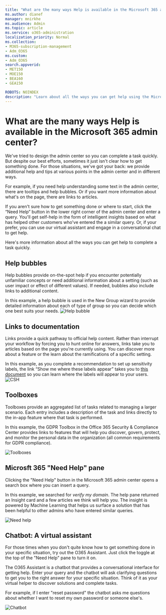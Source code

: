 ```yaml
---
title: "What are the many ways Help is available in the Microsoft 365 admin center?"
ms.author: dianef
manager: mnirkhe
ms.audience: Admin
ms.topic: article
ms.service: o365-administration
localization_priority: Normal
ms.collection: 
- M365-subscription-management 
- Adm_O365
ms.custom:
- Adm_O365
search.appverid:
- MET150
- MOE150
- BEA160
- GEA150

ROBOTS: NOINDEX
description: "Learn about all the ways you can get help using the Microsoft  365 admin center."
---
```


# What are the many ways Help is available in the Microsoft 365 admin center?

We've tried to design the admin center so you can complete a task quickly. But despite our best efforts, sometimes it just isn't clear how to get something done. For those situations, we've got your back: we provide additional help and tips at various points in the admin center and in different ways.  

For example, if you need help understanding some text in the admin center, there are tooltips and help bubbles. Or if you want more information about what's on the page, there are links to articles. 

If you aren't sure how to get something done or where to start, click the “Need Help” button in the lower right corner of the admin center and enter a query. You'll get self-help in the form of intelligent insights based on what has helped other customers who've entered the a similar query.  Or, if your prefer, you can use our virtual assistant and engage in a conversational chat to get help. 

Here's more information about all the ways you can get help to complete a task quickly. 

## Help bubbles
Help bubbles provide on-the-spot help if you encounter potentially unfamiliar concepts or need additional information about a setting (such as user impact or effect of different values). If needed, bubbles also include links to additional content.

In this example, a help bubble is used in the New Group wizard to provide detailed information about each of type of group so you can decide which one best suits your needs. 
![Help bubble](../media/what-is-help/helpbubble.png)

## Links to documentation
Links provide a quick pathway to official help content. Rather than interrupt your workflow by forcing you to hunt online for answers, links take you to articles based on the page you're currently using. You can discover more about a feature or the learn about the ramifications of a specific setting.

In this example, as you complete a recommendation to set up sensitivity labels, the link “Show me where these labels appear” takes you to [this document](https://go.microsoft.com/fwlink/?linkid=2005245) so you can learn where the labels will appear to your users.
![CSH](../media/what-is-help/cshexample.png)



## Toolboxes
Toolboxes provide an aggregated list of tasks related to managing a larger scenario. Each entry includes a description of the task and links directly to the in-app feature where that task is performed.

In this example, the GDPR Toolbox in the Office 365 Security & Compliance Center provides links to features that will help you discover, govern, protect, and monitor the personal data in the organization (all common requirements for GDPR compliance).

![Toolboxes](../media/what-is-help/toolboxesexample.png)


## Microsft 365 "Need Help" pane
Clicking the "Need Help" button in the Microsoft 365 admin center opens a search box where you can insert a query.

In this example, we searched for *verify my domain*. 
The help pane returned an Insight card and a few articles we think will help you.  The insight is powered by Machine Learning that helps us surface a solution that has been helpful to other admins who have entered similar queries. 

![Need help](../media/what-is-help/helppane.png)

## Chatbot: A virtual assistant

For those times when you don't quite know how to get something done in your specific situation, try out the O365 Assistant. Just click the toggle at the top of the "Need Help" pane to turn it on. 

The O365 Assistant is a chatbot that provides a conversational interface for getting help. Enter your query and the chatbot will ask clarifying questions to get you to the right answer for your specific situation.  Think of it as your virtual helper to discover solutions and complete tasks. 

For example, if I enter "reset password" the chatbot asks me questions about whether I want to reset my own password or someone else's.    

![Chatbot](../media/what-is-help/chatbot.png)

